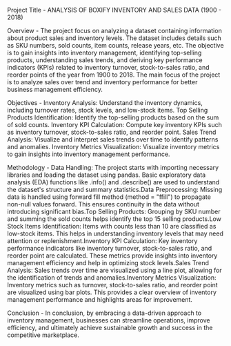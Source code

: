 Project Title - ANALYSIS OF BOXIFY INVENTORY AND SALES DATA (1900 - 2018)

Overview - The project focus on analyzing a dataset containing information about product sales and inventory levels. The dataset includes details such as SKU numbers, sold counts, item counts, release years, etc. The objective is to gain insights into inventory management, identifying top-selling products, understanding sales trends, and deriving key performance indicators (KPIs) related to inventory turnover, stock-to-sales ratio, and reorder points of the year from 1900 to 2018. The main focus of the project is to analyze sales over trend and inventory performance for better business management efficiency.

Objectives - Inventory Analysis: Understand the inventory dynamics, including turnover rates, stock levels, and low-stock items.
Top Selling Products Identification: Identify the top-selling products based on the sum of sold counts.
Inventory KPI Calculation: Compute key inventory KPIs such as inventory turnover, stock-to-sales ratio, and reorder point.
Sales Trend Analysis: Visualize and interpret sales trends over time to identify patterns and anomalies.
Inventory Metrics Visualization: Visualize inventory metrics to gain insights into inventory management performance.

Methodology - Data Handling: The project starts with importing necessary libraries and loading the dataset using pandas. Basic exploratory data analysis (EDA) functions like .info() and .describe() are used to understand the dataset's structure and summary statistics.Data Preprocessing: Missing data is handled using forward fill method (method = "ffill") to propagate non-null values forward. This ensures continuity in the data without introducing significant bias.Top Selling Products: Grouping by SKU number and summing the sold counts helps identify the top 15 selling products.Low Stock Items Identification: Items with counts less than 10 are classified as low-stock items. This helps in understanding inventory levels that may need attention or replenishment.Inventory KPI Calculation: Key inventory performance indicators like inventory turnover, stock-to-sales ratio, and reorder point are calculated. These metrics provide insights into inventory management efficiency and help in optimizing stock levels.Sales Trend Analysis: Sales trends over time are visualized using a line plot, allowing for the identification of trends and anomalies.Inventory Metrics Visualization: Inventory metrics such as turnover, stock-to-sales ratio, and reorder point are visualized using bar plots. This provides a clear overview of inventory management performance and highlights areas for improvement.

Conclusion - In conclusion, by embracing a data-driven approach to inventory management, businesses can streamline operations, improve efficiency, and ultimately achieve sustainable growth and success in the competitive marketplace.





